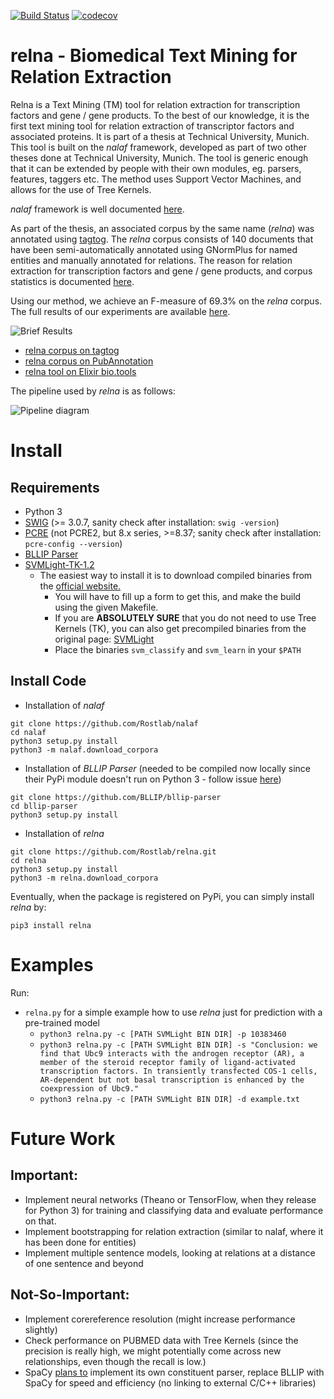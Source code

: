 [![Build Status](https://travis-ci.org/Rostlab/relna.svg?branch=develop)](https://travis-ci.org/Rostlab/relna)
[![codecov](https://codecov.io/gh/Rostlab/relna/branch/develop/graph/badge.svg)](https://codecov.io/gh/Rostlab/relna)


# relna - Biomedical Text Mining for Relation Extraction

Relna is a Text Mining (TM) tool for relation extraction for transcription factors and gene / gene products. To the best of our knowledge, it is the first text mining tool for relation extraction of transcriptor factors and associated proteins. It is part of a thesis at Technical University, Munich. This tool is built on the _nalaf_ framework, developed as part of two other theses done at Technical University, Munich. The tool is generic enough that it can be extended by people with their own modules, eg. parsers, features, taggers etc. The method uses Support Vector Machines, and allows for the use of Tree Kernels.

_nalaf_ framework is well documented [here](https://github.com/carstenuhlig/thesis-alex-carsten).

As part of the thesis, an associated corpus by the same name (_relna_) was annotated using [tagtog](https://www.tagtog.net). The _relna_ corpus consists of 140 documents that have been semi-automatically annotated using GNormPlus for named entities and manually annotated for relations. The reason for relation extraction for transcription factors and gene / gene products, and corpus statistics is documented [here](https://github.com/ashishbaghudana/relna/wiki/Corpus).

Using our method, we achieve an F-measure of 69.3% on the _relna_ corpus. The full results of our experiments are available [here](https://github.com/ashishbaghudana/relna/wiki/Results).

![Brief Results](https://cloud.githubusercontent.com/assets/3714983/11531733/438b2460-98ff-11e5-8332-e01d575570cc.png)

* [relna corpus on tagtog](http://pubannotation.org/projects/relna)
* [relna corpus on PubAnnotation](http://pubannotation.org/projects/relna)
* [relna tool on Elixir bio.tools](https://bio.tools/tool/RostLab/relna/0.1.0)

The pipeline used by _relna_ is as follows:

![Pipeline diagram](https://cloud.githubusercontent.com/assets/3714983/11531709/231f59c6-98ff-11e5-8b0e-427cc35c5d80.png)

# Install

##  Requirements

* Python 3
* [SWIG](http://www.swig.org) (>= 3.0.7, sanity check after installation: `swig -version`)
* [PCRE](http://www.pcre.org) (not PCRE2, but 8.x series, >=8.37; sanity check after installation: `pcre-config --version`)
* [BLLIP Parser](https://github.com/BLLIP/bllip-parser)
* [SVMLight-TK-1.2](http://disi.unitn.it/moschitti/TK1.2-software/Tree-Kernel.htm)
    * The easiest way to install it is to download compiled binaries from the [official website.](http://disi.unitn.it/moschitti/TK1.2-software/download.html)
      * You will have to fill up a form to get this, and make the build using the given Makefile.
      * If you are **ABSOLUTELY SURE** that you do not need to use Tree Kernels (TK), you can also get precompiled binaries from the original page: [SVMLight](http://svmlight.joachims.org)
      * Place the binaries `svm_classify` and `svm_learn` in your `$PATH`

## Install Code

* Installation of _nalaf_

```
git clone https://github.com/Rostlab/nalaf
cd nalaf
python3 setup.py install
python3 -m nalaf.download_corpora
```

* Installation of _BLLIP Parser_ (needed to be compiled now locally since their PyPi module doesn't run on Python 3 - follow issue [here](https://github.com/BLLIP/bllip-parser/issues/45))
```
git clone https://github.com/BLLIP/bllip-parser
cd bllip-parser
python3 setup.py install
```

* Installation of _relna_

```
git clone https://github.com/Rostlab/relna.git
cd relna
python3 setup.py install
python3 -m relna.download_corpora
```

Eventually, when the package is registered on PyPi, you can simply install _relna_ by:

    pip3 install relna

# Examples
Run:
* `relna.py` for a simple example how to use _relna_ just for prediction with a pre-trained model
    * `python3 relna.py -c [PATH SVMLight BIN DIR] -p 10383460`
    * `python3 relna.py -c [PATH SVMLight BIN DIR] -s "Conclusion: we find that Ubc9 interacts with the androgen receptor (AR), a member of the steroid receptor family of ligand-activated transcription factors. In transiently transfected COS-1 cells, AR-dependent but not basal transcription is enhanced by the coexpression of Ubc9."`
    * `python3 relna.py -c [PATH SVMLight BIN DIR] -d example.txt`

# Future Work

## Important:
* Implement neural networks (Theano or TensorFlow, when they release for Python 3) for training and classifying data and evaluate performance on that.
* Implement bootstrapping for relation extraction (similar to nalaf, where it has been done for entities)
* Implement multiple sentence models, looking at relations at a distance of one sentence and beyond

## Not-So-Important:
* Implement corereference resolution (might increase performance slightly)
* Check performance on PUBMED data with Tree Kernels (since the precision is really high, we might potentially come across new relationships, even though the recall is low.)
* SpaCy [plans to](https://github.com/spacy-io/spaCy/issues/59) implement its own constituent parser, replace BLLIP with SpaCy for speed and efficiency (no linking to external C/C++ libraries)
